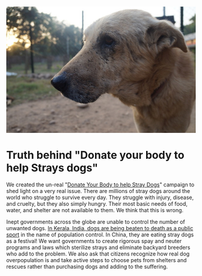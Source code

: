 <!--

Title: Donate your body for Stray dogs

-->

![](/images/ranjha.JPG)

Truth behind "Donate your body to help Strays dogs"
======

We created the un-real "[Donate Your Body to help Stray Dogs](/human/)" campaign to shed light on a very real issue. There are millions of stray dogs around the world who struggle to survive every day. They struggle with injury, disease, and cruelty, but they also simply hungry. Their most basic needs of food, water, and shelter are not available to them. We think that this is wrong.

Inept governments across the globe are unable to control the number of unwanted dogs. [In Kerala, India, dogs are being beaten to death as a public sport](http://www.hindustantimes.com/india-news/after-subsidised-air-guns-gold-coins-for-culling-stray-dogs-in-kerala/story-JDBm1Y70rFpRoW5ocRNsGI.html) in the name of population control. In China, they are eating stray dogs as a festival! We want governments to create rigorous spay and neuter programs and laws which sterilize strays and eliminate backyard breeders who add to the problem. We also ask that citizens recognize how real dog overpopulation is and take active steps to choose pets from shelters and rescues rather than purchasing dogs and adding to the suffering.

